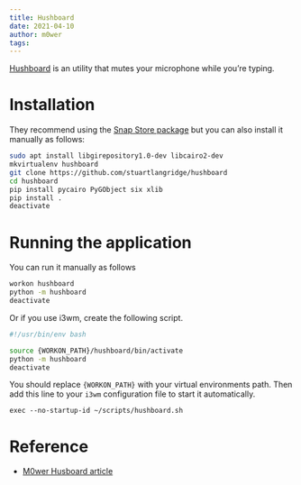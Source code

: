 ```yaml
---
title: Hushboard
date: 2021-04-10
author: m0wer
tags:
---
```


[Hushboard](https://kryogenix.org/code/hushboard/) is an utility that mutes your
microphone while you’re typing.

# Installation

They recommend using the [Snap Store package](https://snapcraft.io/hushboard)
but you can also install it manually as follows:

```bash
sudo apt install libgirepository1.0-dev libcairo2-dev
mkvirtualenv hushboard
git clone https://github.com/stuartlangridge/hushboard
cd hushboard
pip install pycairo PyGObject six xlib
pip install .
deactivate
```

# Running the application

You can run it manually as follows

```bash
workon hushboard
python -m hushboard
deactivate
```

Or if you use i3wm, create the following script.

```bash
#!/usr/bin/env bash

source {WORKON_PATH}/hushboard/bin/activate
python -m hushboard
deactivate
```

You should replace `{WORKON_PATH}` with your virtual environments path. Then
add this line to your `i3wm` configuration file to start it automatically.

```
exec --no-startup-id ~/scripts/hushboard.sh
```

# Reference

* [M0wer Husboard article](https://m0wer.github.io/memento/computer_science/gnu_linux/hushboard/)
